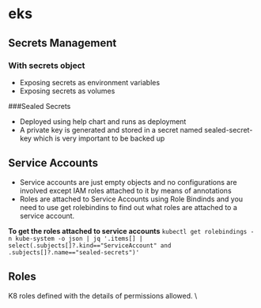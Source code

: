 # eks

## Secrets Management
### With secrets object
- Exposing secrets as environment variables
- Exposing secrets as volumes

###Sealed Secrets
- Deployed using help chart and runs as deployment
- A private key is generated and stored in a secret named sealed-secret-key which is very important to be backed up


## Service Accounts
- Service accounts are just empty objects and no configurations are involved except IAM roles attached to it by means of annotations
- Roles are attached to Service Accounts using Role Bindinds and you need to use get rolebindins to find out what roles are attached to a service account.

**To get the roles attached to service accounts** 
`kubectl get rolebindings -n kube-system -o json | jq '.items[] | select(.subjects[]?.kind=="ServiceAccount" and .subjects[]?.name=="sealed-secrets")'`

## Roles
K8 roles defined with the details of permissions allowed. \

